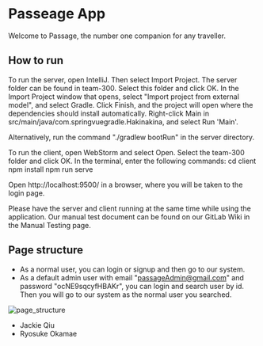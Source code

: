# Passeage App

Welcome to Passage, the number one companion for any traveller. 

## How to run

To run the server, open IntelliJ. Then select Import Project. The server folder can be found in team-300. Select this folder and click OK. In the Import Project window that opens, select "Import project from external model", and select Gradle. Click Finish, and the project will open where the dependencies should install automatically. Right-click Main in src/main/java/com.springvuegradle.Hakinakina, and select Run 'Main'.

Alternatively, run the command "./gradlew bootRun" in the server directory.

To run the client, open WebStorm and select Open. Select the team-300 folder and click OK. In the terminal, enter the following commands:
cd client
npm install
npm run serve

Open http://localhost:9500/ in a browser, where you will be taken to the login page.

Please have the server and client running at the same time while using the application. Our manual test document can be found on our GitLab Wiki in the Manual Testing page.

## Page structure

- As a normal user, you can login or signup and then go to our system.
- As a default admin user with email "passageAdmin@gmail.com" and password "ocNE9sqcyfHBAKr", you can login and search user by id. Then you will go to our system as the normal user you searched.

![page_structure](/uploads/a6b190030d901a8574176e1e64811922/page_structure.png)

- Jackie Qiu
- Ryosuke Okamae
